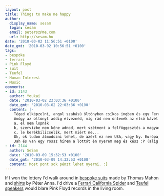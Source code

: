 ```yaml
---
layout: post
title: Things to make me happy
author:
  display_name: sesam
  login: sesam
  email: petersz@me.com
  url: http://sesam.hu
date: '2010-03-02 11:56:51 +0100'
date_gmt: '2010-03-02 10:56:51 +0100'
tags:
- bespoke
- ferrari
- Pink Floyd
- suit
- Teufel
- Human Interest
- Music
comments:
- id: 2143
  author: Youkai
  date: '2010-03-02 23:03:36 +0100'
  date_gmt: '2010-03-02 22:03:36 +0100'
  content: |-
    Téged elképzelni, angol szabású öltönyben csíkos ingben és egy Ferrariban, háááát, valahogy nem jön át :) ( a tescós pólód beégett, az agyamba XD )
    Amúgy az öltönyt addig élveznéd, míg rád nem öntenék az első kávét a reggeli pesti rohanásban, a ferrárit meg addig, amíg
    a, el nem lopnák
    b, szervizbe nem kéne adnod, mert szétment a felfüggesztés a magyar utakon
    c, le kerékbilicselik, mert miért ne...
    Ok, ok tudom álmodozni lehet, de azért ez nem USA, vagy Ny. Európa, ez abszurdisztán, sajna :(
    Jah és van egy rossz hírem a lottót én nyerem meg és kész :P (alig vok. optimista ??? )
- id: 2144
  author: SeSam
  date: '2010-03-09 15:32:53 +0100'
  date_gmt: '2010-03-09 14:32:53 +0100'
  content: Most pont sok pénzt lehet nyerni. :]
---
```


If I won the lottery I'd walk around in [bespoke suits](http://www.englishcut.com) made by Thomas Mahon and [shirts](http://peteranna.hu/ingek.html) by Péter Anna. I'd drive a [Ferrari California Spider](http://totalcar.hu/tesztek/california) and [Teufel speakers](http://www.teufel.de) would blare Pink Floyd records in the living room.

